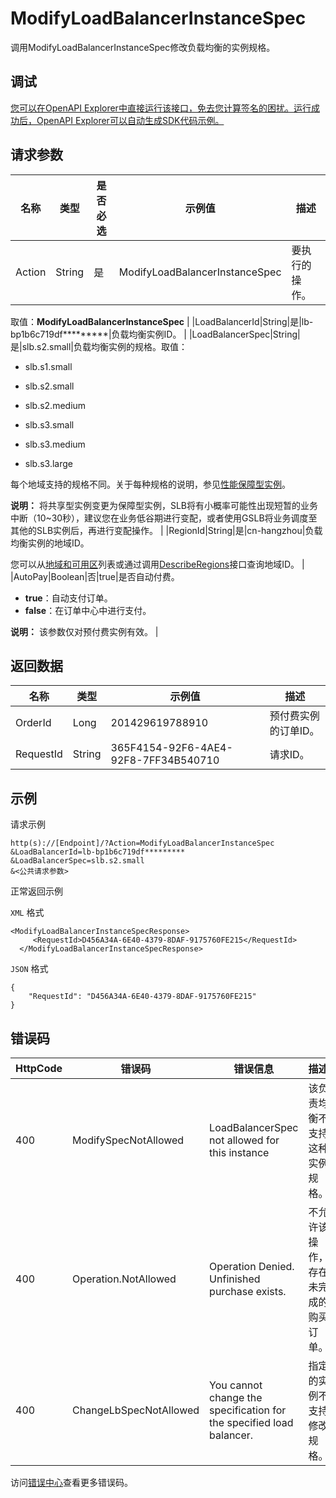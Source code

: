 # ModifyLoadBalancerInstanceSpec

调用ModifyLoadBalancerInstanceSpec修改负载均衡的实例规格。

## 调试

[您可以在OpenAPI Explorer中直接运行该接口，免去您计算签名的困扰。运行成功后，OpenAPI Explorer可以自动生成SDK代码示例。](https://api.aliyun.com/#product=Slb&api=ModifyLoadBalancerInstanceSpec&type=RPC&version=2014-05-15)

## 请求参数

|名称|类型|是否必选|示例值|描述|
|--|--|----|---|--|
|Action|String|是|ModifyLoadBalancerInstanceSpec|要执行的操作。

 取值：**ModifyLoadBalancerInstanceSpec** |
|LoadBalancerId|String|是|lb-bp1b6c719df\*\*\*\*\*\*\*\*\*|负载均衡实例ID。 |
|LoadBalancerSpec|String|是|slb.s2.small|负载均衡实例的规格。取值：

 -   slb.s1.small

 -   slb.s2.small
-   slb.s2.medium
-   slb.s3.small
-   slb.s3.medium
-   slb.s3.large

 每个地域支持的规格不同。关于每种规格的说明，参见[性能保障型实例](~~85931~~)。

 **说明：** 将共享型实例变更为保障型实例，SLB将有小概率可能性出现短暂的业务中断（10~30秒），建议您在业务低谷期进行变配，或者使用GSLB将业务调度至其他的SLB实例后，再进行变配操作。 |
|RegionId|String|是|cn-hangzhou|负载均衡实例的地域ID。

 您可以从[地域和可用区](~~40654~~)列表或通过调用[DescribeRegions](~~27584~~)接口查询地域ID。 |
|AutoPay|Boolean|否|true|是否自动付费。

 -   **true**：自动支付订单。
-   **false**：在订单中心中进行支付。

 **说明：** 该参数仅对预付费实例有效。 |

## 返回数据

|名称|类型|示例值|描述|
|--|--|---|--|
|OrderId|Long|201429619788910|预付费实例的订单ID。 |
|RequestId|String|365F4154-92F6-4AE4-92F8-7FF34B540710|请求ID。 |

## 示例

请求示例

```
http(s)://[Endpoint]/?Action=ModifyLoadBalancerInstanceSpec
&LoadBalancerId=lb-bp1b6c719df*********
&LoadBalancerSpec=slb.s2.small
&<公共请求参数>
```

正常返回示例

`XML` 格式

```
<ModifyLoadBalancerInstanceSpecResponse>
     <RequestId>D456A34A-6E40-4379-8DAF-9175760FE215</RequestId>
  </ModifyLoadBalancerInstanceSpecResponse>
```

`JSON` 格式

```
{
    "RequestId": "D456A34A-6E40-4379-8DAF-9175760FE215"
}
```

## 错误码

|HttpCode|错误码|错误信息|描述|
|--------|---|----|--|
|400|ModifySpecNotAllowed|LoadBalancerSpec not allowed for this instance|该负责均衡不支持这种实例规格。|
|400|Operation.NotAllowed|Operation Denied. Unfinished purchase exists.|不允许该操作，存在未完成的购买订单。|
|400|ChangeLbSpecNotAllowed|You cannot change the specification for the specified load balancer.|指定的实例不支持修改规格。|

访问[错误中心](https://error-center.alibabacloud.com/status/product/Slb)查看更多错误码。

